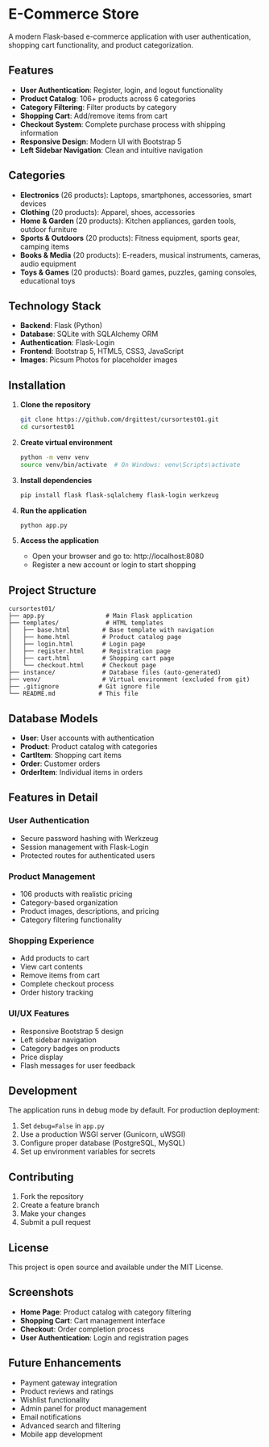 # E-Commerce Store

A modern Flask-based e-commerce application with user authentication, shopping cart functionality, and product categorization.

## Features

- **User Authentication**: Register, login, and logout functionality
- **Product Catalog**: 106+ products across 6 categories
- **Category Filtering**: Filter products by category
- **Shopping Cart**: Add/remove items from cart
- **Checkout System**: Complete purchase process with shipping information
- **Responsive Design**: Modern UI with Bootstrap 5
- **Left Sidebar Navigation**: Clean and intuitive navigation

## Categories

- **Electronics** (26 products): Laptops, smartphones, accessories, smart devices
- **Clothing** (20 products): Apparel, shoes, accessories
- **Home & Garden** (20 products): Kitchen appliances, garden tools, outdoor furniture
- **Sports & Outdoors** (20 products): Fitness equipment, sports gear, camping items
- **Books & Media** (20 products): E-readers, musical instruments, cameras, audio equipment
- **Toys & Games** (20 products): Board games, puzzles, gaming consoles, educational toys

## Technology Stack

- **Backend**: Flask (Python)
- **Database**: SQLite with SQLAlchemy ORM
- **Authentication**: Flask-Login
- **Frontend**: Bootstrap 5, HTML5, CSS3, JavaScript
- **Images**: Picsum Photos for placeholder images

## Installation

1. **Clone the repository**
   ```bash
   git clone https://github.com/drgittest/cursortest01.git
   cd cursortest01
   ```

2. **Create virtual environment**
   ```bash
   python -m venv venv
   source venv/bin/activate  # On Windows: venv\Scripts\activate
   ```

3. **Install dependencies**
   ```bash
   pip install flask flask-sqlalchemy flask-login werkzeug
   ```

4. **Run the application**
   ```bash
   python app.py
   ```

5. **Access the application**
   - Open your browser and go to: http://localhost:8080
   - Register a new account or login to start shopping

## Project Structure

```
cursortest01/
├── app.py                 # Main Flask application
├── templates/             # HTML templates
│   ├── base.html         # Base template with navigation
│   ├── home.html         # Product catalog page
│   ├── login.html        # Login page
│   ├── register.html     # Registration page
│   ├── cart.html         # Shopping cart page
│   └── checkout.html     # Checkout page
├── instance/             # Database files (auto-generated)
├── venv/                 # Virtual environment (excluded from git)
├── .gitignore           # Git ignore file
└── README.md            # This file
```

## Database Models

- **User**: User accounts with authentication
- **Product**: Product catalog with categories
- **CartItem**: Shopping cart items
- **Order**: Customer orders
- **OrderItem**: Individual items in orders

## Features in Detail

### User Authentication
- Secure password hashing with Werkzeug
- Session management with Flask-Login
- Protected routes for authenticated users

### Product Management
- 106 products with realistic pricing
- Category-based organization
- Product images, descriptions, and pricing
- Category filtering functionality

### Shopping Experience
- Add products to cart
- View cart contents
- Remove items from cart
- Complete checkout process
- Order history tracking

### UI/UX Features
- Responsive Bootstrap 5 design
- Left sidebar navigation
- Category badges on products
- Price display
- Flash messages for user feedback

## Development

The application runs in debug mode by default. For production deployment:

1. Set `debug=False` in `app.py`
2. Use a production WSGI server (Gunicorn, uWSGI)
3. Configure proper database (PostgreSQL, MySQL)
4. Set up environment variables for secrets

## Contributing

1. Fork the repository
2. Create a feature branch
3. Make your changes
4. Submit a pull request

## License

This project is open source and available under the MIT License.

## Screenshots

- **Home Page**: Product catalog with category filtering
- **Shopping Cart**: Cart management interface
- **Checkout**: Order completion process
- **User Authentication**: Login and registration pages

## Future Enhancements

- Payment gateway integration
- Product reviews and ratings
- Wishlist functionality
- Admin panel for product management
- Email notifications
- Advanced search and filtering
- Mobile app development 